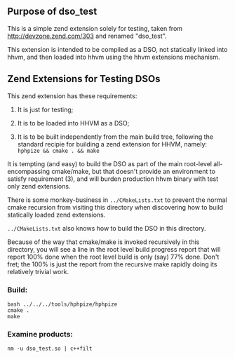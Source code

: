 ## Purpose of dso_test
This is a simple zend extension solely for testing, taken from
    http://devzone.zend.com/303
and renamed "dso_test".

This extension is intended to be compiled as a DSO, not statically linked
into hhvm, and then loaded into hhvm using the hhvm extensions mechanism.

## Zend Extensions for Testing DSOs
This zend extension has these requirements:

1. It is just for testing;

2. It is to be loaded into HHVM as a DSO;

3. It is to be built independently from the main build tree,
following the standard recipie for building
a zend extension for HHVM, namely: `hphpize && cmake . && make`

It is tempting (and easy) to build the DSO as part of the main root-level
all-encompassing cmake/make, but that doesn't provide an environment to
satisfy requirement (3), and will burden production hhvm binary with
test only zend extensions.

There is some monkey-business in `../CMakeLists.txt` to prevent the normal
cmake recursion from visiting this directory when discovering how
to build statically loaded zend extensions.

`../CMakeLists.txt` also knows how to build the DSO in this directory.

Because of the way that cmake/make is invoked recursively in this directory,
you will see a line in the root level build progress report
that will report 100% done when the root level build is only (say) 77% done.
Don't fret; the 100% is just the report from the recursive make
rapidly doing its relatively trivial work.

### Build:

    bash ../../../tools/hphpize/hphpize
    cmake .
    make

### Examine products:

    nm -u dso_test.so | c++filt

